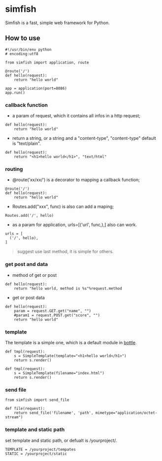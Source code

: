 # simfish
Simfish is a fast, simple web framework for Python.

## How to use
```
#!/usr/bin/env python
# encoding:utf8

from simfish import application, route

@route('/')
def hello(request):
    return "hello world"

app = application(port=8086)
app.run()
```

### callback function

* a param of request, which it contains all infos in a http request;
```
def hello(request):
    return "hello world"
```
* return a string, or a string and a "content-type", "content-type" default is "text/plain".
```
def hello(request):
    return "<h1>hello world</h1>", "text/html"
```

### routing

* @route('xx/xx/') is a  decorator to mapping a callback function;
```
@route('/')
def hello(request):
    return "hello world"
```
* Routes.add("xxx", func) is also can add a maping;
```
Routes.add('/', hello)
```
* as a param for application, urls=[('url', func,),] also can work.
```
urls = [
  ('/', hello),
]
```

> suggest use last method, it is simple for others.

### get post and data
* method of get or post
```
def hello(request):
    return "hello world, method is %s"%request.method
```
* get or post data
```
def hello(request):
    param = request.GET.get("name", "")
    #param1 = request.POST.get("score", "")
    return "hello world"
```

### template

The template is a simple one, which is a default module in [bottle](link:http://www.bottlepy.org/docs/dev/tutorial.html#templates).
```
def tmpl(request):
    s = SimpleTemplate(template="<h1>hello world</h1>")
    return s.render()
    
def tmpl(request):
    s = SimpleTemplate(filename="index.html")
    return s.render()
```

### send file
```
from simfish import send_file

def file(request):
    return send_file('filename', 'path', mimetype="application/octet-stream")
```

### template and static path

set template and static path, or defualt is /yourproject/.
```
TEMPLATE = /yourproject/tempates
STATIC = /yourproject/static
```

